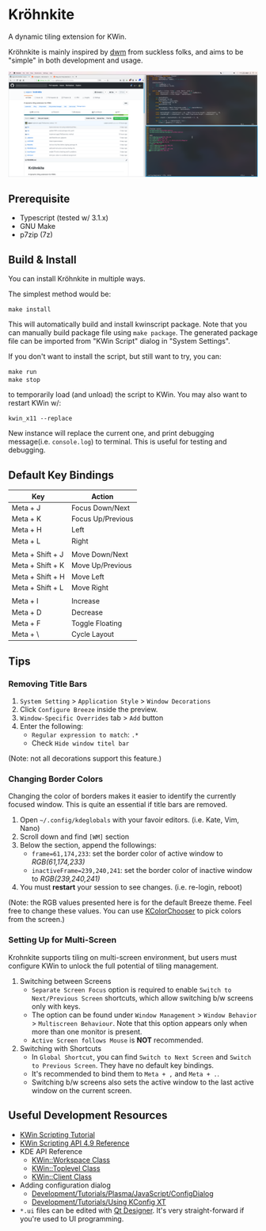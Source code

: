 Kröhnkite
=========

A dynamic tiling extension for KWin.

Kröhnkite is mainly inspired by [dwm][] from suckless folks, and aims to be
"simple" in both development and usage.

[dwm]: https://dwm.suckless.org/
[Typescript]: https://www.typescriptlang.org/

![screenshot](screenshot.png)


Prerequisite
------------

 * Typescript (tested w/ 3.1.x)
 * GNU Make
 * p7zip (7z)


Build & Install
---------------

You can install Kröhnkite in multiple ways.

The simplest method would be:

	make install

This will automatically build and install kwinscript package. Note that you can
manually build package file using `make package`. The generated package file
can be imported from "KWin Script" dialog in "System Settings".

If you don't want to install the script, but still want to try, you can:

	make run
	make stop

to temporarily load (and unload) the script to KWin. You may also want to
restart KWin w/:

	kwin_x11 --replace

New instance will replace the current one, and print debugging message(i.e.
`console.log`) to terminal. This is useful for testing and debugging.


Default Key Bindings
--------------------

| Key               | Action                         |
| ----------------- | ------------------------------ |
| Meta + J          | Focus Down/Next                |
| Meta + K          | Focus Up/Previous              |
| Meta + H          | Left                           |
| Meta + L          | Right                          |
|                   |                                |
| Meta + Shift + J  | Move Down/Next                 |
| Meta + Shift + K  | Move Up/Previous               |
| Meta + Shift + H  | Move Left                      |
| Meta + Shift + L  | Move Right                     |
|                   |                                |
| Meta + I          | Increase                       |
| Meta + D          | Decrease                       |
| Meta + F          | Toggle Floating                |
| Meta + \          | Cycle Layout                   |


Tips
----

### Removing Title Bars ###

1. `System Setting` > `Application Style` > `Window Decorations`
2. Click `Configure Breeze` inside the preview.
3. `Window-Specific Overrides` tab > `Add` button
4. Enter the following:
   - `Regular expression to match`: `.*`
   - Check `Hide window titel bar`

(Note: not all decorations support this feature.)

### Changing Border Colors ###

Changing the color of borders makes it easier to identify the currently focused
window.  This is quite an essential if title bars are removed.

1. Open `~/.config/kdeglobals` with your favoir editors. (i.e. Kate, Vim, Nano)
2. Scroll down and find `[WM]` section
3. Below the section, append the followings:
   - `frame=61,174,233`: set the border color of active window to *RGB(61,174,233)*
   - `inactiveFrame=239,240,241`: set the border color of inactive window to *RGB(239,240,241)*
4. You must **restart** your session to see changes. (i.e. re-login, reboot)

(Note: the RGB values presented here is for the default Breeze theme. Feel free
to change these values. You can use [KColorChooser][] to pick colors from the
screen.)

[KColorChooser]: https://www.kde.org/applications/graphics/kcolorchooser/

### Setting Up for Multi-Screen ###

Krohnkite supports tiling on multi-screen environment, but users must configure
KWin to unlock the full potential of tiling management.

1. Switching between Screens
    - `Separate Screen Focus` option is required to enable 
      `Switch to Next/Previous Screen` shortcuts, which allow switching b/w
      screens only with keys.
    - The option can be found under `Window Management` > `Window Behavior` >
      `Multiscreen Behaviour`. Note that this option appears only when more
      than one monitor is present.
    - `Active Screen follows Mouse` is **NOT** recommended.
2. Switching with Shortcuts
    - In `Global Shortcut`, you can find `Switch to Next Screen` and 
      `Switch to Previous Screen`. They have no default key bindings.
    - It's recommended to bind them to `Meta + ,` and `Meta + .`.
    - Switching b/w screens also sets the active window to the last
      active window on the current screen.


Useful Development Resources
----------------------------

 * [KWin Scripting Tutorial](https://techbase.kde.org/Development/Tutorials/KWin/Scripting)
 * [KWin Scripting API 4.9 Reference](https://techbase.kde.org/Development/Tutorials/KWin/Scripting/API_4.9)
 * KDE API Reference
    - [KWin::Workspace Class](https://api.kde.org/4.x-api/kde-workspace-apidocs/kwin/html/classKWin_1_1Workspace.html)
    - [KWin::Toplevel Class](https://api.kde.org/4.x-api/kde-workspace-apidocs/kwin/html/classKWin_1_1Toplevel.html)
    - [KWin::Client Class](https://api.kde.org/4.x-api/kde-workspace-apidocs/kwin/html/classKWin_1_1Client.html)
 * Adding configuration dialog
    - [Development/Tutorials/Plasma/JavaScript/ConfigDialog](https://techbase.kde.org/Development/Tutorials/Plasma/JavaScript/ConfigDialog)
    - [Development/Tutorials/Using KConfig XT](https://techbase.kde.org/Development/Tutorials/Using_KConfig_XT)
 * `*.ui` files can be edited with [Qt Designer](http://doc.qt.io/qt-5/qtdesigner-manual.html).
   It's very straight-forward if you're used to UI programming.
